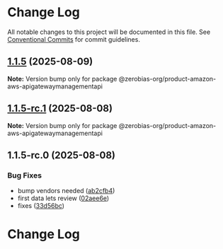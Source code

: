 # Change Log

All notable changes to this project will be documented in this file.
See [Conventional Commits](https://conventionalcommits.org) for commit guidelines.

## [1.1.5](https://github.com/zerobias-org/product/compare/@zerobias-org/product-amazon-aws-apigatewaymanagementapi@1.1.5-rc.1...@zerobias-org/product-amazon-aws-apigatewaymanagementapi@1.1.5) (2025-08-09)

**Note:** Version bump only for package @zerobias-org/product-amazon-aws-apigatewaymanagementapi





## [1.1.5-rc.1](https://github.com/zerobias-org/product/compare/@zerobias-org/product-amazon-aws-apigatewaymanagementapi@1.1.5-rc.0...@zerobias-org/product-amazon-aws-apigatewaymanagementapi@1.1.5-rc.1) (2025-08-08)

**Note:** Version bump only for package @zerobias-org/product-amazon-aws-apigatewaymanagementapi





## 1.1.5-rc.0 (2025-08-08)


### Bug Fixes

* bump vendors needed ([ab2cfb4](https://github.com/zerobias-org/product/commit/ab2cfb4a9cf2e3008e08b068f98011fec096c932))
* first data lets review ([02aee6e](https://github.com/zerobias-org/product/commit/02aee6e8c4f11675de7c63a00f4c8254a67a4dd7))
* fixes ([33d56bc](https://github.com/zerobias-org/product/commit/33d56bcaedf3fa5e3939a33c0fb57eda53539d05))





# Change Log
